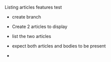 Listing articles features test 

- create branch
- Create 2 articles to display


- list the two articles


- expect both articles and bodies to be present
- 